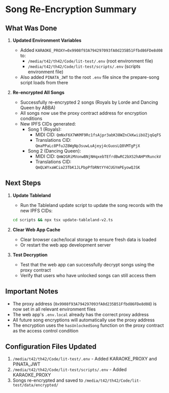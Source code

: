 # Song Re-Encryption Summary

## What Was Done

1. **Updated Environment Variables**
   - Added `KARAOKE_PROXY=0x9908f93A794297093fA0d235B51Ffbd86FDe8d08` to:
     - `/media/t42/th42/Code/lit-test/.env` (root environment file)
     - `/media/t42/th42/Code/lit-test/scripts/.env` (scripts environment file)
   - Also added `PINATA_JWT` to the root `.env` file since the prepare-song script loads from there

2. **Re-encrypted All Songs**
   - Successfully re-encrypted 2 songs (Royals by Lorde and Dancing Queen by ABBA)
   - All songs now use the proxy contract address for encryption conditions
   - New IPFS CIDs generated:
     - Song 1 (Royals): 
       - MIDI CID: `QmNxF6X7WKMF9Rc1fsAjpr3abK38WZnCkKwiibUZjqGqFS`
       - Translations CID: `QmaPPaLc8PfuJZ8WgNp3suwLuAjeyj4cGuosLQ8VMTgPjX`
     - Song 2 (Dancing Queen):
       - MIDI CID: `QmW2GRiMVonwBNjNHqxebTEfrdBwRC2bXS2hAHPYRunckV`
       - Translations CID: `QmQLWYxaWCia23TbK1JLPbpPfbRNtYY4CUGYmPEyowQJSK`

## Next Steps

1. **Update Tableland**
   - Run the Tableland update script to update the song records with the new IPFS CIDs:
   ```bash
   cd scripts && npx tsx update-tableland-v2.ts
   ```

2. **Clear Web App Cache**
   - Clear browser cache/local storage to ensure fresh data is loaded
   - Or restart the web app development server

3. **Test Decryption**
   - Test that the web app can successfully decrypt songs using the proxy contract
   - Verify that users who have unlocked songs can still access them

## Important Notes

- The proxy address (`0x9908f93A794297093fA0d235B51Ffbd86FDe8d08`) is now set in all relevant environment files
- The web app's `.env.local` already has the correct proxy address
- All future song encryptions will automatically use the proxy address
- The encryption uses the `hasUnlockedSong` function on the proxy contract as the access control condition

## Configuration Files Updated

1. `/media/t42/th42/Code/lit-test/.env` - Added KARAOKE_PROXY and PINATA_JWT
2. `/media/t42/th42/Code/lit-test/scripts/.env` - Added KARAOKE_PROXY
3. Songs re-encrypted and saved to `/media/t42/th42/Code/lit-test/data/encrypted/`